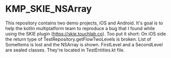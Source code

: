 # KMP_SKIE_NSArray

This repository contains two demo projects, iOS and Android. 
It's goal is to help the kotlin multiplatform team to reproduce a bug that I found while using the SKIE plugin (https://skie.touchlab.co).
Too put it short:
On iOS side the return type of TestRepository.getFlowTwoLevels is broken. List of SomeItems is lost and the NSArray is shown.
FirstLevel and a SecondLevel are sealed classes. They're located in TestEntities.kt file. 
